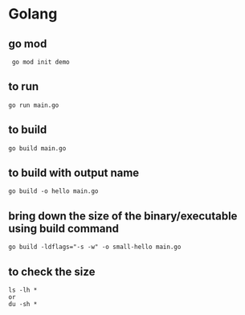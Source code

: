 # Golang

## go mod 

```
 go mod init demo
 ```

 ## to run

 ```
 go run main.go
 ```

  ## to build

 ```
 go build main.go
 ```

## to build with output name

 ```
go build -o hello main.go
 ```

## bring down the size of the binary/executable using build command
```
go build -ldflags="-s -w" -o small-hello main.go
```
## to check the size
```
ls -lh *
or
du -sh *
```